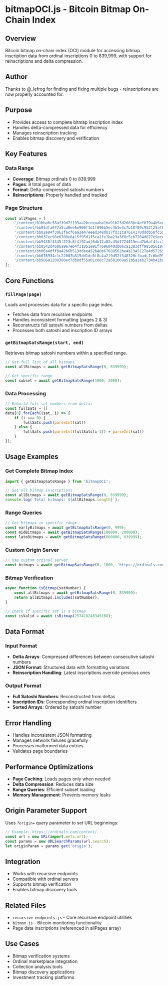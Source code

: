# bitmapOCI.js - Bitcoin Bitmap On-Chain Index

## Overview
Bitcoin bitmap on-chain index (OCI) module for accessing bitmap inscription data from ordinal inscriptions 0 to 839,999, with support for reinscriptions and delta compression.

## Author
Thanks to @_lefrog for finding and fixing multiple bugs - reinscriptions are now properly accounted for.

## Purpose
- Provides access to complete bitmap inscription index
- Handles delta-compressed data for efficiency
- Manages reinscription tracking
- Enables bitmap discovery and verification

## Key Features

### Data Range
- **Coverage**: Bitmap ordinals 0 to 839,999
- **Pages**: 8 total pages of data
- **Format**: Delta-compressed satoshi numbers
- **Reinscriptions**: Properly handled and tracked

### Page Structure
```javascript
const allPages = [
    '/content/01bba6c58af39d7f199aa2bceeaaba1ba91b23d2663bc4ef079a4b5e442dbf74i0',
    '/content/bb01dfa977a5cd0ee6e900f1d1f896b5ec4b1e3c7b18f09c952f25af6591809fi0',
    '/content/bb02e94f3062facf6aa2e47eeed348d017fd31c97614170dddb58fc59da304efi0',
    '/content/bb037ec98e6700e8415f95d1f5ca1fe1ba23a3f0c5cb7284d877e9ac418d0d32i0',
    '/content/bb9438f4345f223c6f4f92adf6db12a82c45d1724019ecd7b6af4fcc3f5786cei0',
    '/content/bb0542d4606a9e7eb4f31051e91f7696040db06ca1383dff98505618c34d7df7i0',
    '/content/bb06a4dffba42b6b513ddee452b40a67688562be4a1345127e4d57269e6b2ab6i0',
    '/content/bb076934c1c22007b315dd1dc0f8c4a2f9d52f348320cfbadc7c0bd99eaa5e18i0',
    '/content/bb986a1208380ec7db8df55a01c88c73a581069a51b5a2eb2734b41ba10b65c2i0'
];
```

## Core Functions

### `fillPage(page)`
Loads and processes data for a specific page index.
- Fetches data from recursive endpoints
- Handles inconsistent formatting (pages 2 & 3)
- Reconstructs full satoshi numbers from deltas
- Processes both satoshi and inscription ID arrays

### `getBitmapSatsRange(start, end)`
Retrieves bitmap satoshi numbers within a specified range.
```javascript
// Get full list of all bitmaps
const allBitmaps = await getBitmapSatsRange(0, 839999);

// Get specific range
const subset = await getBitmapSatsRange(1000, 2000);
```

### Data Processing
```javascript
// Rebuild full sat numbers from deltas
const fullSats = []
data[0].forEach((sat, i) => {
    if (i === 0) {
        fullSats.push(parseInt(sat))
    } else {
        fullSats.push(parseInt(fullSats[i-1]) + parseInt(sat))
    }
});
```

## Usage Examples

### Get Complete Bitmap Index
```javascript
import { getBitmapSatsRange } from 'bitmapOCI';

// Get all bitmap inscriptions
const allBitmaps = await getBitmapSatsRange(0, 839999);
console.log(`Total bitmaps: ${allBitmaps.length}`);
```

### Range Queries
```javascript
// Get bitmaps in specific range
const earlyBitmaps = await getBitmapSatsRange(0, 999);
const midBitmaps = await getBitmapSatsRange(100000, 200000);
const lateBitmaps = await getBitmapSatsRange(800000, 839999);
```

### Custom Origin Server
```javascript
// Use custom ordinal server
const bitmaps = await getBitmapSatsRange(0, 1000, 'https://ordinals.com');
```

### Bitmap Verification
```javascript
async function isBitmap(satNumber) {
    const allBitmaps = await getBitmapSatsRange(0, 839999);
    return allBitmaps.includes(satNumber);
}

// Check if specific sat is a bitmap
const isValid = await isBitmap(257418248345168);
```

## Data Format

### Input Format
- **Delta Arrays**: Compressed differences between consecutive satoshi numbers
- **JSON Format**: Structured data with formatting variations
- **Reinscription Handling**: Latest inscriptions override previous ones

### Output Format
- **Full Satoshi Numbers**: Reconstructed from deltas
- **Inscription IDs**: Corresponding ordinal inscription identifiers
- **Sorted Arrays**: Ordered by satoshi number

## Error Handling
- Handles inconsistent JSON formatting
- Manages network failures gracefully
- Processes malformed data entries
- Validates page boundaries

## Performance Optimizations
- **Page Caching**: Loads pages only when needed
- **Delta Compression**: Reduces data size
- **Range Queries**: Efficient subset loading
- **Memory Management**: Prevents memory leaks

## Origin Parameter Support
Uses `?origin=` query parameter to set URL beginnings:
```javascript
// Example: https://ordinals.com/content/...
const url = new URL(import.meta.url);
const params = new URLSearchParams(url.search);
let originParam = params.get('origin');
```

## Integration
- Works with recursive endpoints
- Compatible with ordinal servers
- Supports bitmap verification
- Enables bitmap discovery tools

## Related Files
- `recursive-endpoints.js` - Core recursive endpoint utilities
- `bitmon.js` - Bitcoin monitoring functionality
- Page data inscriptions (referenced in allPages array)

## Use Cases
- Bitmap verification systems
- Ordinal marketplace integration
- Collection analysis tools
- Bitmap discovery applications
- Investment tracking platforms
